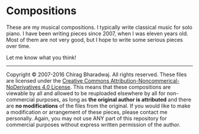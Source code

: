 # Compositions
These are my musical compositions. I typically write classical music for solo piano. I have been writing pieces since 2007, when I was eleven years old. Most of them are not very good, but I hope to write some serious pieces over time.

Let me know what you think!

----

Copyright &copy; 2007-2016 Chirag Bharadwaj. All rights reserved. These files are licensed under the [Creative Commons Attribution-Noncommerical-NoDerivatives 4.0 License](https://creativecommons.org/licenses/by-nc-nd/4.0/). This means that these compositions are viewable by all and allowed to be reuploaded elsewhere by all for non-commercial purposes, as long as **the original author is attributed** and there are **no modifications** of the files from the original. If you would like to make a modification or arrangement of these pieces, please contact me personally. Again, you may not use ANY part of this repository for commercial purposes without express written permission of the author.
